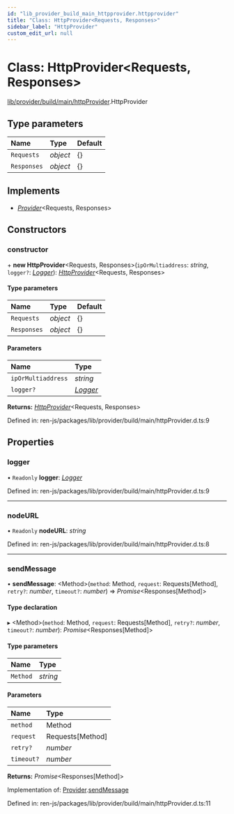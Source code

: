 ```yaml
---
id: "lib_provider_build_main_httpprovider.httpprovider"
title: "Class: HttpProvider<Requests, Responses>"
sidebar_label: "HttpProvider"
custom_edit_url: null
---
```


# Class: HttpProvider<Requests, Responses\>

[lib/provider/build/main/httpProvider](../modules/lib_provider_build_main_httpprovider.md).HttpProvider

## Type parameters

| Name | Type | Default |
| :------ | :------ | :------ |
| `Requests` | *object* | {} |
| `Responses` | *object* | {} |

## Implements

- [*Provider*](../interfaces/lib_provider_build_main_jsonrpc.provider.md)<Requests, Responses\>

## Constructors

### constructor

\+ **new HttpProvider**<Requests, Responses\>(`ipOrMultiaddress`: *string*, `logger?`: [*Logger*](../interfaces/lib_interfaces_build_main_logger.logger.md)): [*HttpProvider*](lib_provider_build_main_httpprovider.httpprovider.md)<Requests, Responses\>

#### Type parameters

| Name | Type | Default |
| :------ | :------ | :------ |
| `Requests` | *object* | {} |
| `Responses` | *object* | {} |

#### Parameters

| Name | Type |
| :------ | :------ |
| `ipOrMultiaddress` | *string* |
| `logger?` | [*Logger*](../interfaces/lib_interfaces_build_main_logger.logger.md) |

**Returns:** [*HttpProvider*](lib_provider_build_main_httpprovider.httpprovider.md)<Requests, Responses\>

Defined in: ren-js/packages/lib/provider/build/main/httpProvider.d.ts:9

## Properties

### logger

• `Readonly` **logger**: [*Logger*](../interfaces/lib_interfaces_build_main_logger.logger.md)

Defined in: ren-js/packages/lib/provider/build/main/httpProvider.d.ts:9

___

### nodeURL

• `Readonly` **nodeURL**: *string*

Defined in: ren-js/packages/lib/provider/build/main/httpProvider.d.ts:8

___

### sendMessage

• **sendMessage**: <Method\>(`method`: Method, `request`: Requests[Method], `retry?`: *number*, `timeout?`: *number*) => *Promise*<Responses[Method]\>

#### Type declaration

▸ <Method\>(`method`: Method, `request`: Requests[Method], `retry?`: *number*, `timeout?`: *number*): *Promise*<Responses[Method]\>

#### Type parameters

| Name | Type |
| :------ | :------ |
| `Method` | *string* |

#### Parameters

| Name | Type |
| :------ | :------ |
| `method` | Method |
| `request` | Requests[Method] |
| `retry?` | *number* |
| `timeout?` | *number* |

**Returns:** *Promise*<Responses[Method]\>

Implementation of: [Provider](../interfaces/lib_provider_build_main_jsonrpc.provider.md).[sendMessage](../interfaces/lib_provider_build_main_jsonrpc.provider.md#sendmessage)

Defined in: ren-js/packages/lib/provider/build/main/httpProvider.d.ts:11
